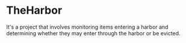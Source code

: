 # TheHarbor
It's a project that involves monitoring items entering a harbor and determining whether they may enter through the harbor or be evicted.
